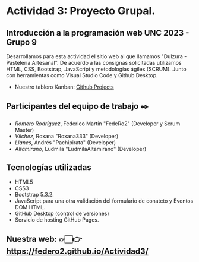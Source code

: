 # Actividad 3: Proyecto Grupal.
## Introducción a la programación web UNC 2023 - Grupo 9

Desarrollamos para esta actividad el sitio web al que llamamos "Dulzura - Pastelería Artesanal". De acuerdo a las consignas solicitadas utilizamos HTML, CSS, Bootstrap, JavaScript y metodologías ágiles (SCRUM). Junto con herramientas como Visual Studio Code y Github Desktop. 

- Nuestro tablero Kanban: [Github Projects](https://github.com/users/FedeRo2/projects/1/views/1?layout=table)

## Participantes del equipo de trabajo ✒️
* _Romero Rodríguez_, Federico Martín "FedeRo2" (Developer y Scrum Master)  
* _Vilchez_, Roxana "Roxana333" (Developer)  
* _Llanes_, Andrés "Pachipirata" (Developer)  
* _Altamirano_, Ludmila "LudmilaAltamirano" (Developer)  

## Tecnologías utilizadas
* HTML5
* CSS3
* Bootstrap 5.3.2.
* JavaScript para una otra validación del formulario de conatcto y Eventos DOM HTML.
* GitHub Desktop (control de versiones)
* Servicio de hosting GitHub Pages.

## Nuestra web: 👉🏻👉 https://federo2.github.io/Actividad3/